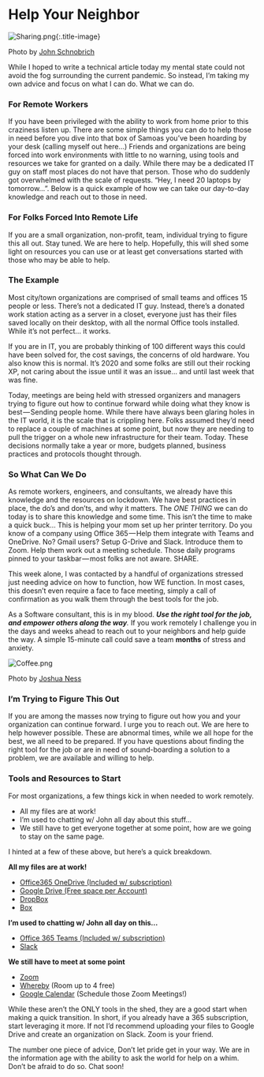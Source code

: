 # Help Your Neighbor

![Sharing.png](/posts/remote_workers/images/help_your_neighbor.jpg){:.title-image}

Photo by [John Schnobrich](https://unsplash.com/@johnschno)

While I hoped to write a technical article today my mental state could not avoid the fog surrounding the current pandemic. So instead, I’m taking my own advice and focus on what I can do. What we can do.

### For Remote Workers

If you have been privileged with the ability to work from home prior to this craziness listen up. There are some simple things you can do to help those in need before you dive into that box of Samoas you’ve been hoarding by your desk (calling myself out here…) Friends and organizations are being forced into work environments with little to no warning, using tools and resources we take for granted on a daily. While there may be a dedicated IT guy on staff most places do not have that person. Those who do suddenly got overwhelmed with the scale of requests. “Hey, I need 20 laptops by tomorrow…”. Below is a quick example of how we can take our day-to-day knowledge and reach out to those in need.

### For Folks Forced Into Remote Life

If you are a small organization, non-profit, team, individual trying to figure this all out. Stay tuned. We are here to help. Hopefully, this will shed some light on resources you can use or at least get conversations started with those who may be able to help.

### The Example

Most city/town organizations are comprised of small teams and offices 15 people or less. There’s not a dedicated IT guy. Instead, there’s a donated work station acting as a server in a closet, everyone just has their files saved locally on their desktop, with all the normal Office tools installed. While it’s not perfect… it works.

If you are in IT, you are probably thinking of 100 different ways this could have been solved for, the cost savings, the concerns of old hardware. You also know this is normal. It’s 2020 and some folks are still out their rocking XP, not caring about the issue until it was an issue… and until last week that was fine.

Today, meetings are being held with stressed organizers and managers trying to figure out how to continue forward while doing what they know is best — Sending people home. While there have always been glaring holes in the IT world, it is the scale that is crippling here. Folks assumed they’d need to replace a couple of machines at some point, but now they are needing to pull the trigger on a whole new infrastructure for their team. Today. These decisions normally take a year or more, budgets planned, business practices and protocols thought through.

### So What Can We Do

As remote workers, engineers, and consultants, we already have this knowledge and the resources on lockdown. We have best practices in place, the do’s and don’ts, and why it matters. The *ONE THING* we can do today is to share this knowledge and some time. This isn’t the time to make a quick buck… This is helping your mom set up her printer territory. Do you know of a company using Office 365 — Help them integrate with Teams and OneDrive. No? Gmail users? Setup G-Drive and Slack. Introduce them to Zoom. Help them work out a meeting schedule. Those daily programs pinned to your taskbar — most folks are not aware. SHARE.

This week alone, I was contacted by a handful of organizations stressed just needing advice on how to function, how WE function. In most cases, this doesn’t even require a face to face meeting, simply a call of confirmation as you walk them through the best tools for the job.

As a Software consultant, this is in my blood. ***Use the right tool for the job, and empower others along the way**.* If you work remotely I challenge you in the days and weeks ahead to reach out to your neighbors and help guide the way. A simple 15-minute call could save a team **months** of stress and anxiety.

![Coffee.png](/posts/remote_workers/images/coffee.jpg)

Photo by [Joshua Ness](https://unsplash.com/@theexplorerdad)

### I’m Trying to Figure This Out

If you are among the masses now trying to figure out how you and your organization can continue forward. I urge you to reach out. We are here to help however possible. These are abnormal times, while we all hope for the best, we all need to be prepared. If you have questions about finding the right tool for the job or are in need of sound-boarding a solution to a problem, we are available and willing to help.

### Tools and Resources to Start

For most organizations, a few things kick in when needed to work remotely.

- All my files are at work!
- I’m used to chatting w/ John all day about this stuff…
- We still have to get everyone together at some point, how are we going to stay on the same page.

I hinted at a few of these above, but here’s a quick breakdown.

**All my files are at work!**

- [Office365 OneDrive (Included w/ subscription)](https://products.office.com/en-us/onedrive/online-cloud-storage)
- [Google Drive (Free space per Account)](https://www.google.com/drive/)
- [DropBox](https://www.dropbox.com/?landing=dbv2)
- [Box](https://www.box.com/home)

**I’m used to chatting w/ John all day on this…**

- [Office 365 Teams (Included w/ subscription)](https://products.office.com/en-us/microsoft-teams/group-chat-software)
- [Slack](https://slack.com/)

**We still have to meet at some point**

- [Zoom](https://zoom.us/)
- [Whereby](https://whereby.com/user) (Room up to 4 free)
- [Google Calendar](https://calendar.google.com/) (Schedule those Zoom Meetings!)

While these aren’t the ONLY tools in the shed, they are a good start when making a quick transition. In short, if you already have a 365 subscription, start leveraging it more. If not I’d recommend uploading your files to Google Drive and create an organization on Slack. Zoom is your friend.

The number one piece of advice, Don’t let pride get in your way. We are in the information age with the ability to ask the world for help on a whim. Don’t be afraid to do so. Chat soon!
